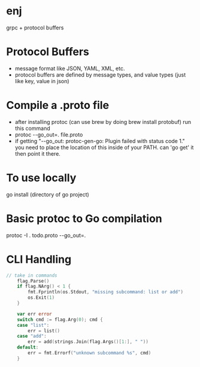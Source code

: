 # enj
grpc + protocol buffers

# Protocol Buffers
- message format like JSON, YAML, XML, etc.
- protocol buffers are defined by message types, and value types (just like key, value in json)

# Compile a .proto file
- after installing protoc (can use brew by doing brew install protobuf) run this command
- protoc --go_out=. file.proto
- if getting "--go_out: protoc-gen-go: Plugin failed with status code 1." you need to place the location of this inside of your PATH. can 'go get' it then point it there.

# To use locally
go install (directory of go project)

# Basic protoc to Go compilation
protoc -I . todo.proto --go_out=. 

# CLI Handling
```go
// take in commands
	flag.Parse()
	if flag.NArg() < 1 {
		fmt.Fprintln(os.Stdout, "missing subcommand: list or add")
		os.Exit(1)
	}

	var err error
	switch cmd := flag.Arg(0); cmd {
	case "list":
		err = list()
	case "add":
		err = add(strings.Join(flag.Args()[1:], " "))
	default:
		err = fmt.Errorf("unknown subcommand %s", cmd)
    }
```

